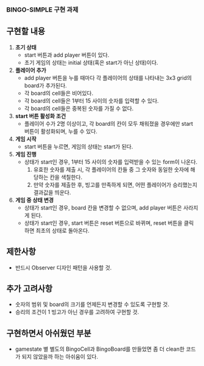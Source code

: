 ### BINGO-SIMPLE 구현 과제

## 구현할 내용
1. **초기 상태**
   - start 버튼과 add player 버튼이 있다.
   - 초기 게임의 상태는 initial 상태(혹은 start가 아닌 상태)이다.
2. **플레이어 추가**
   - add player 버튼을 누를 때마다 각 플레이어의 상태를 나타내는 3x3 grid의 board가 추가된다.
   - 각 board의 cell들은 비어있다.
   - 각 board의 cell들은 1부터 15 사이의 숫자를 입력할 수 있다.
   - 각 board의 cell들은 중복된 숫자를 가질 수 없다.
3. **start 버튼 활성화 조건**
   - 플레이어 수가 2명 이상이고, 각 board의 칸이 모두 채워졌을 경우에만 start 버튼이 활성화되며, 누를 수 있다.
4. **게임 시작**
   - start 버튼을 누르면, 게임의 상태는 start가 된다.
5. **게임 진행**
   - 상태가 start인 경우, 1부터 15 사이의 숫자를 입력받을 수 있는 form이 나온다.
     1. 유효한 숫자를 제출 시, 각 플레이어의 칸들 중 그 숫자와 동일한 숫자에 해당하는 칸을 색칠한다.
     2. 만약 숫자를 제출한 후, 빙고를 만족하게 되면, 어떤 플레이어가 승리했는지 결과값을 띄운다.
6. **게임 중 상태 변경**
   - 상태가 start인 경우, board 칸을 변경할 수 없으며, add player 버튼은 사라지게 된다.
   - 상태가 start인 경우, start 버튼은 reset 버튼으로 바뀌며, reset 버튼을 클릭하면 최초의 상태로 돌아온다.

## 제한사항
- 반드시 Observer 디자인 패턴을 사용할 것.

## 추가 고려사항
- 숫자의 범위 및 board의 크기를 언제든지 변경할 수 있도록 구현할 것.
- 승리의 조건이 1 빙고가 아닌 경우를 고려하여 구현할 것.

## 구현하면서 아쉬웠던 부분
- gamestate 별 별도의 BingoCell과 BingoBoard를 만들었면 좀 더 clean한 코드가 되지 않았을까 하는 아쉬움이 있다.